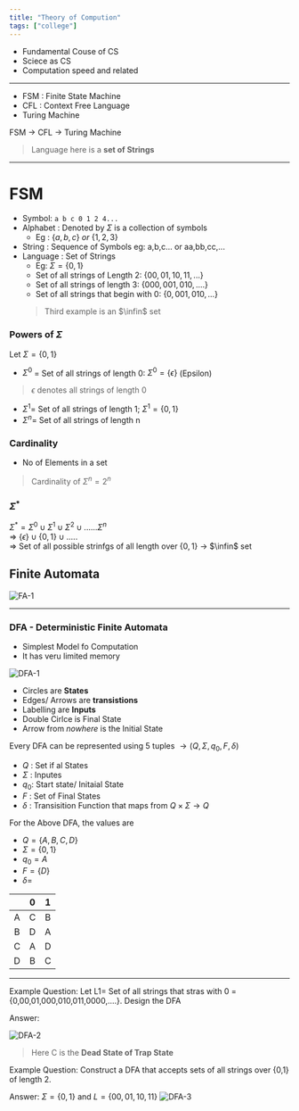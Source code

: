 ```yaml
---
title: "Theory of Compution"
tags: ["college"]
---
```

- Fundamental Couse of CS
- Sciece as CS
- Computation speed and related

---
- FSM : Finite State Machine
- CFL : Context Free Language
- Turing Machine

FSM → CFL → Turing Machine

> Language here is a **set of Strings**

--- 

# FSM

- Symbol: `a b c 0 1 2 4...`
- Alphabet : Denoted by $\Sigma$ is a collection of symbols
    - Eg : $\{a,b,c\}\  or \ \{1,2,3\}$
- String : Sequence of Symbols
    eg: a,b,c... or aa,bb,cc,...
- Language : Set of Strings
    - Eg: $\Sigma = \{0,1\}$
    - Set of all strings of Length 2: $\{00,01,10,11,...\}$
    - Set of all strings of length 3: $\{000,001,010,....\}$
    - Set of all strings that begin with 0: $\{0,001,010,...\}$
    > Third example is an $\infin$ set

### Powers of $\Sigma$

Let $\Sigma = \{0,1\}$  

- $\Sigma^{0}$ = Set of all strings of length 0: $\Sigma^{0} = \{\epsilon\}$  (Epsilon)

> $\epsilon$ denotes all strings of length 0

- $\Sigma^{1}=$ Set of all strings of length 1; $\Sigma^{1} = \{0,1\}$
- $\Sigma^{n}=$ Set of all strings of length n

### Cardinality

- No of Elements in a set
> Cardinality of $\Sigma^{n}=2^{n}$

### $\Sigma^{*}$

$\Sigma^{*} = \Sigma^{0}\cup\Sigma^{1}\cup\Sigma^{2}\cup......\Sigma^{n}$  
=> $\{\epsilon\}\cup\{0,1\}\cup.....$  
=> Set of all possible strinfgs of all length over $\{0,1\}$ -> $\infin$ set

## Finite Automata

![FA-1](https://i.imgur.com/DlWVtCu.png)

---

### DFA - Deterministic Finite Automata
- Simplest Model fo Computation
- It has veru limited memory

![DFA-1](https://i.imgur.com/6o4tvPF.png)

- Circles are **States**
- Edges/ Arrows are **transistions**
- Labelling are **Inputs**
- Double Cirlce is Final State
- Arrow from _nowhere_ is the Initial State

Every DFA can be represented using 5 tuples $\to (Q,\Sigma,q_{0},F,\delta)$

- $Q$ : Set if al States
- $\Sigma$ : Inputes
- $q_{0}$: Start state/ Initaial State
- $F$ : Set of Final States
- $\delta$ : Transisition Function that maps from $Q \times \Sigma \to Q$

For the Above DFA, the values are
- $Q = \{A,B,C,D\}$
- $\Sigma = \{0,1\}$
- $q_{0}=A$
- $F=\{D\}$
- $\delta =$

|   | 0 | 1 |
|:---:|:---:|:---:|
| A | C | B |
| B | D | A |
| C | A | D |
| D | B | C |

----

Example Question: Let L1= Set of all strings that stras with 0
= {0,00,01,000,010,011,0000,....}. Design the DFA

Answer: 

![DFA-2](https://i.imgur.com/b2TuDKV.png)

> Here C is the **Dead State of Trap State**

Example Question: Construct a DFA that accepts sets of all strings over {0,1} of length 2.

Answer: $\Sigma =\{0,1\}$ and $L=\{00,01,10,11\}$
![DFA-3](https://i.imgur.com/TPbqPkx.png)